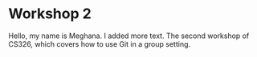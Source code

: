 # Workshop 2

Hello, my name is Meghana.
I added more text.
The second workshop of CS326, which covers how to use Git in a group setting.

